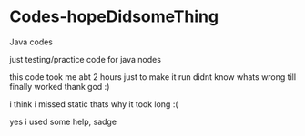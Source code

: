 # Codes-hopeDidsomeThing
Java codes

just testing/practice code for java nodes 

this code took me abt 2 hours just to make it run didnt know whats wrong till finally worked thank god :)

i think i missed static thats why it took long :(

yes i used some help, sadge
